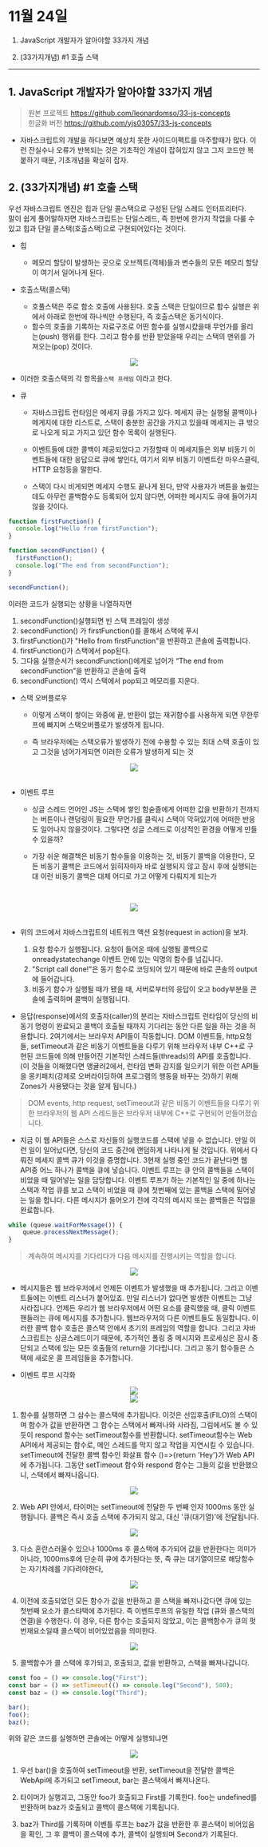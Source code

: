 # 11월 24일

1. JavaScript 개발자가 알아야할 33가지 개념

2. (33가지개념) #1 호출 스택

---

## 1. JavaScript 개발자가 알아야할 33가지 개념

> 원본 프로젝트 https://github.com/leonardomso/33-js-concepts<br>
> 힌글화 버전 https://github.com/yjs03057/33-js-concepts

- 자바스크립트의 개발을 하다보면 예상치 못한 사이드이펙트를 마주할때가 많다. 이런 잔실수나 오류가 반복되는 것은 기초적인 개념이 잡혀있지 않고 그저 코드만 복붙하기 때문, 기초개념을 확실히 잡자.

## 2. (33가지개념) #1 호출 스택

우선 자바스크립트 엔진은 힙과 단일 콜스택으로 구성된 단일 스레드 인터프리터다.<br>말이 쉽게 풀어말하자면 자바스크립트는 단일스레드, 즉 한번에 한가지 작업을 다룰 수 있고 힙과 단일 콜스택(호출스택)으로 구현되어있다는 것이다.

- 힙

  - 메모리 할당이 발생하는 곳으로 오브젝트(객체)들과 변수들의 모든 메모리 할당이 여기서 일어나게 된다.

- 호출스택(콜스택)
  - 호풀스택은 주로 함소 호출에 사용된다. 호출 스택은 단일이므로 함수 실행은 위에서 아래로 한번에 하나씩만 수행된다, 즉 호출스택은 동기식이다.
  - 함수의 호출을 기록하는 자료구조로 어떤 함수를 실행시컀을때 무언가를 올리는(push) 행위를 한다. 그리고 함수를 반환 받았을때 우리는 스택의 맨위를 가져오는(pop) 것이다.

 <center><img src="./img/post-images_jakeseo_me_fc418e50-456c-11e9-83dd-8359947fc569_callstack.gif"></center>

- 이러한 호출스택의 각 항목을`스택 프레임` 이라고 한다.

- 큐

  - 자바스크립트 런타임은 메세지 큐를 가지고 있다. 메세지 큐는 실행될 콜백이나 메게지에 대한 리스트로, 스택이 충분한 공간을 가지고 있을때 메세지는 큐 밖으로 나오게 되고 가지고 있던 함수 목록이 실행된다.

  - 이벤트들에 대한 콜백이 제공되었다고 가정할때 이 메세지들은 외부 비동기 이벤트들에 대한 응답으로 큐에 쌓인다, 여기서 외부 비동기 이벤트란 마우스클릭, HTTP 요청등을 말한다.

  - 스택이 다시 비게되면 메세지 수행도 끝나게 된다, 만약 사용자가 버튼을 눌렀는데도 아무런 콜백함수도 등록되어 있지 않다면, 어떠한 메시지도 큐에 들어가지 않을 갓이다.

```javascript
function firstFunction() {
  console.log("Hello from firstFunction");
}

function secondFunction() {
  firstFunction();
  console.log("The end from secondFunction");
}

secondFunction();
```

이러한 코드가 실행되는 상황을 나열하자면

1. secondFunction()실행되면 빈 스택 프레임이 생성
2. secondFunction() 가 firstFunction()를 콜해서 스택에 푸시
3. firstFunction()가 "Hello from firstFunction"을 반환하고 콘솔에 출력합니다.
4. firstFunction()가 스택에서 pop된다.
5. 그다음 실행순서가 secondFunction()에게로 넘어가 “The end from secondFunction”을 반환하고 콘솔에 출력
6. secondFunction() 역시 스택에서 pop되고 메모리를 지운다.

- 스택 오버플로우

  - 이렇게 스택이 쌓이는 와중에 끝, 반환이 없는 재귀함수를 사용하게 되면 무한루프에 빠지며 스택오버플로가 발생하게 됩니다.

  - 즉 브라우저에는 스택오류가 발생하기 전에 수용할 수 있는 최대 스택 호출이 있고 그것을 넘어가게되면 이러한 오류가 발생하게 되는 것

<center><img src="./img/1_AycFMDy9tlDmNoc5LXd9-g.png"></center>
<br>

- 이벤트 루프

  - 싱글 스레드 언어인 JS는 스택에 쌓인 함숟즐에게 어떠한 값을 반환하기 전까지는 버튼이나 랜덩링이 필요한 무언가를 클릭시 스택이 막혀있기에 어떠한 반응도 일어나지 않을것이다. 그렇다면 싱글 스레드로 이상적인 환경을 어떻게 만들 수 있을까?

  - 가장 쉬운 해결책은 비동기 함수들을 이용하는 것, 비동기 콜백을 이용한다, 모든 비동기 콜백은 코드에서 읽히자마자 바로 실행되지 않고 잠시 후에 실행되는대 이런 비동기 콜백은 대체 어디로 가고 어떻게 다뤄지게 되는가

  <br>

<center><img src="./img/post-images_jakeseo_me_b22570f0-496a-11e9-ad96-95207b40125e_AsyncFunction.png"></center>

<br>

- 위의 코드에서 자바스크립트의 네트워크 액션 요청(request in action)을 보자.

  1. 요청 함수가 실행됩니다. 요청이 들어온 때에 실행될 콜백으로 onreadystatechange 이벤트 안에 있는 익명의 함수를 넘깁니다.
  2. "Script call done!"은 동기 함수로 코딩되어 있기 때문에 바로 콘솔의 output에 들어갑니다.
  3. 비동기 함수가 실행될 때가 됐을 때, 서버로부터의 응답이 오고 body부분을 콘솔에 출력하며 콜백이 실행됩니다.

- 응답(response)에서의 호출자(caller)의 분리는 자바스크립트 런타임이 당신의 비동기 명령이 완료되고 콜백이 호출될 때까지 기다리는 동안 다른 일을 하는 것을 허용합니다. 2여기에서는 브라우저 API들이 작동합니다. DOM 이벤트들, http요청들, setTimeout과 같은 비동기 이벤트들을 다루기 위해 브라우저 내부 C++로 구현된 코드들에 의해 만들어진 기본적인 스레드들(threads)의 API를 호출합니다. (이 것들을 이해했다면 앵귤러2에서, 런타임 변화 감지를 일으키기 위한 이런 API들을 몽키패치(강제로 오버라이딩하여 프로그램의 행동을 바꾸는 것)하기 위해 Zones가 사용됐다는 것을 알게 됩니다.)

>DOM events, http request, setTimeout과 같은 비동기 이벤트들을 다루기 위한 브라우저의 웹 API 스레드들은 브라우저 내부에 C++로 구현되어 만들어졌습니다.

- 지금 이 웹 API들은 스스로 자신들의 실행코드를 스택에 넣을 수 없습니다. 만일 이런 일이 일어났다면, 당신의 코드 중간에 랜덤하게 나타나게 될 것입니다. 위에서 다뤄진 메세지 콜백 큐가 이것을 증명합니다. 3현재 실행 중인 코드가 끝난다면 웹 API중 어느 하나가 콜백을 큐에 넣습니다. 이벤트 루프는 큐 안의 콜백들을 스택이 비었을 때 밀어넣는 일을 담당합니다. 이벤트 루프가 하는 기본적인 일 중에 하나는 스택과 작업 큐를 보고 스택이 비었을 때 큐에 첫번째에 있는 콜백을 스택에 밀어넣는 일을 합니다. 다른 메시지가 들어오기 전에 각각의 메시지 또는 콜백들은 작업을 완료합니다.

```javascript
while (queue.waitForMessage()) {
	queue.processNextMessage();
}
```

>계속하여 메시지를 기다리다가 다음 메시지를 진행시키는 역할을 합니다.

<center><img src="./img/post-images_jakeseo_me_37657cb0-4975-11e9-b570-3dfe666b85e0_JavascriptEventLoop1.png"></center>

- 메시지들은 웹 브라우저에서 언제든 이벤트가 발생했을 때 추가됩니다. 그리고 이벤트들에는 이벤트 리스너가 붙어있죠. 만일 리스너가 없다면 발생한 이벤트는 그냥 사라집니다. 언제든 우리가 웹 브라우저에서 어떤 요소를 클릭했을 때, 클릭 이벤트 핸들러는 큐에 메시지를 추가합니다. 웹브라우저의 다른 이벤트들도 동일합니다. 이러한 콜백 함수 호출은 콜스택 안에서 초기의 프레임의 역할을 합니다. 그리고 자바스크립트는 싱글스레드이기 때문에, 추가적인 폴링 중 메시지와 프로세싱은 잠시 중단되고 스택에 있는 모든 호출들의 return을 기다립니다. 그리고 동기 함수들은 스택에 새로운 콜 프레임들을 추가합니다.

- 이벤트 루프 시각화

<center><img src="img/ek7ji4zrimozpp2yzk0a.png"></center>

<center><img src="img/gid1.6.gif"></center>

1. 함수를 실행하면 그 삼수는 콜스택에 추가됩니다. 이것은 선입후출(FILO)의 스택이며 함수가 값을 반환하면 그 함수는 스택에서 빠져나와 사라짐,
그림에서도 볼 수 있듯이 respond 함수는 setTimeout함수를 반환합니다. setTimeout함수는 Web API에서 제공되는 함수로, 메인 스레드를 막지 않고 작업을 지연시킬 수 있습니다. setTimeout에 전달한 콜백 함수인 화살표 함수 ()=>{return 'Hey'}가 Web API에 추가됩니다. 그동안 setTimeout 함수와 respond 함수는 그들의 값을 반환했으니, 스택에서 빠져나옵니다.

<center><img src="img/gif2.1.gif"></center>

2. Web API 안에서, 타이머는 setTimeout에 전달한 두 번째 인자 1000ms 동안 실행됩니다. 콜백은 즉시 호출 스택에 추가되지 않고, 대신 '큐(대기열)'에 전달됩니다.

<center><img src="img/gif3.1.gif"></center>

3. 다소 혼란스러울수 있으나 1000ms 후 콜스택에 추가되어 값을 반환한다는 의미가 아니라, 1000ms후에 단순히 큐에 추가된다는 뜻, 즉 큐는 대기열이므로 해당함수는 자기차례를 기다려야한다, 
<center><img src="img/gif4.gif"></center>

4. 이전에 호출되었던 모든 함수가 값을 반환하고 콜 스택을 빠져나갔다면 큐에 있는 첫번째 요소가 콜스탸택에 추가된다. 즉 이벤트루프의 유일한 작업 (큐와 콜스택의 연결)을 수행한다. 이 경우, 다른 함수는 호출되지 않았고, 이는 콜백함수가 큐의 펏번재요소일때 콜스택이 비어있었음을 의미한다.

<center><img src="img/gif5.gif"></center>

5. 콜백함수가 콜 스택에 후가되고, 호출되고, 값을 반환하고, 스택을 빠져나갑니다.




```javascript
const foo = () => console.log("First");
const bar = () => setTimeout(() => console.log("Second"), 500);
const baz = () => console.log("Third");

bar();
foo();
baz();
```

위와 같은 코드를 실행하면 콘솔에는 어떻게 실행되냐면


<center><img src="img/gif14.1.gif"></center>

1. 우선 bar()을 호출하여 setTimeout을 반환, setTimeout을 전달한 콜백은 WebApi에 추가되고 setTimeout, bar는 콜스택에서 빠져나온다.

2. 타이머가 실행괴고, 그동안 foo가 호출되고 First를 기록한다. foo는 undefined를 반환하며 baz가 호출되고 콜백이 콜스택에 기록됩니다.

3. baz가 Third를 기록하며 이벤틀 루프는 baz가 값을 반환한 후 콜스택이 비어있음을 확인, 그 후 콜백이 콜스택에 추가, 콜백이 실행되며 Second가 기록된다.
